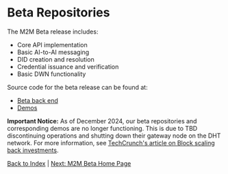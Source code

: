 # Beta Repositories

The M2M Beta release includes:

- Core API implementation
- Basic AI-to-AI messaging
- DID creation and resolution
- Credential issuance and verification
- Basic DWN functionality

Source code for the beta release can be found at:

- [Beta back end](https://github.com/Machine-To-Machine/m2m-beta-backend)
- [Demos](./demo.md)

**Important Notice:** As of December 2024, our beta repositories and corresponding demos are no longer functioning. This is due to TBD discontinuing operations and shutting down their gateway node on the DHT network. For more information, see [TechCrunch's article on Block scaling back investments](https://techcrunch.com/2024/11/07/block-scales-back-tidal-investment-and-shutters-tbd-in-favor-of-bitcoin-mining/).

[Back to Index](./index.md) | [Next: M2M Beta Home Page](./beta/landing_page.md)
